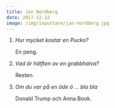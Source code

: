 ```yaml
---
title: Jan Nordberg
date: 2017-12-12
image: /img/inputtare/jan-nordberg.jpg
---
```


1. *Hur mycket kostar en Pucko?*
  
    En peng.

2. *Vad är hälften av en grabbhalva?*
  
    Resten.

3. *Om du var på en öde ö ... bla bla*

    Donald Trump och Anna Book.
